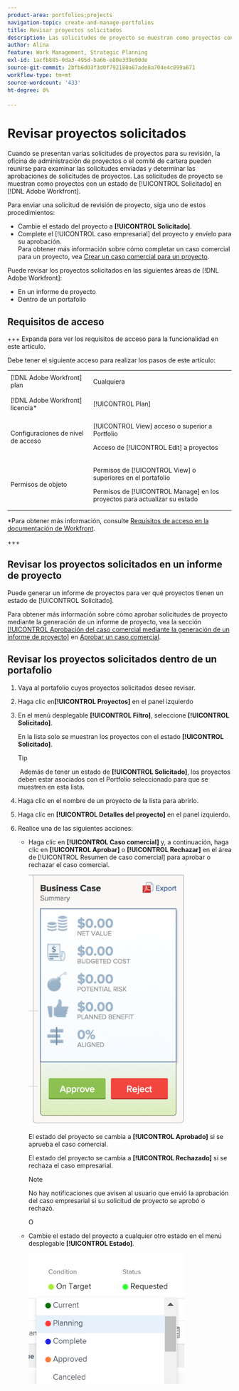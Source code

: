 ```yaml
---
product-area: portfolios;projects
navigation-topic: create-and-manage-portfolios
title: Revisar proyectos solicitados
description: Las solicitudes de proyecto se muestran como proyectos con un estado de [!UICONTROL Solicitado] en Adobe Workfront. Este artículo describe cómo revisar las solicitudes de proyectos.
author: Alina
feature: Work Management, Strategic Planning
exl-id: 1acfb885-0da3-495d-ba66-e80e339e90de
source-git-commit: 2bfb6d03f3d0f792180a67ade8a704e4c899a671
workflow-type: tm+mt
source-wordcount: '433'
ht-degree: 0%

---
```


# Revisar proyectos solicitados

Cuando se presentan varias solicitudes de proyectos para su revisión, la oficina de administración de proyectos o el comité de cartera pueden reunirse para examinar las solicitudes enviadas y determinar las aprobaciones de solicitudes de proyectos. Las solicitudes de proyecto se muestran como proyectos con un estado de [!UICONTROL Solicitado] en [!DNL Adobe Workfront].

Para enviar una solicitud de revisión de proyecto, siga uno de estos procedimientos:

* Cambie el estado del proyecto a **[!UICONTROL Solicitado]**.
* Complete el [!UICONTROL caso empresarial] del proyecto y envíelo para su aprobación.\
   Para obtener más información sobre cómo completar un caso comercial para un proyecto, vea [Crear un caso comercial para un proyecto](../../../manage-work/projects/define-a-business-case/create-business-case.md).

Puede revisar los proyectos solicitados en las siguientes áreas de [!DNL Adobe Workfront]:

* En un informe de proyecto
* Dentro de un portafolio

## Requisitos de acceso

+++ Expanda para ver los requisitos de acceso para la funcionalidad en este artículo.

Debe tener el siguiente acceso para realizar los pasos de este artículo:

<table style="table-layout:auto"> 
 <col> 
 <col> 
 <tbody> 
  <tr> 
   <td role="rowheader">[!DNL Adobe Workfront] plan</td> 
   <td><p>Cualquiera</p> </td> 
  </tr> 
  <tr> 
   <td role="rowheader">[!DNL Adobe Workfront] licencia*</td> 
   <td> <p>[!UICONTROL Plan] </p> </td> 
  </tr> 
  <tr> 
   <td role="rowheader">Configuraciones de nivel de acceso</td> 
   <td> <p>[!UICONTROL View] acceso o superior a Portfolio</p> <p>Acceso de [!UICONTROL Edit] a proyectos</p>  </td> 
  </tr> 
  <tr> 
   <td role="rowheader">Permisos de objeto</td> 
   <td> <p>Permisos de [!UICONTROL View] o superiores en el portafolio</p> <p>Permisos de [!UICONTROL Manage] en los proyectos para actualizar su estado</p>  </td> 
  </tr> 
 </tbody> 
</table>

*Para obtener más información, consulte [Requisitos de acceso en la documentación de Workfront](/help/quicksilver/administration-and-setup/add-users/access-levels-and-object-permissions/access-level-requirements-in-documentation.md).

+++

## Revisar los proyectos solicitados en un informe de proyecto

Puede generar un informe de proyectos para ver qué proyectos tienen un estado de [!UICONTROL Solicitado].

Para obtener más información sobre cómo aprobar solicitudes de proyecto mediante la generación de un informe de proyecto, vea la sección [[!UICONTROL Aprobación del caso comercial mediante la generación de un informe de proyecto]](../../../manage-work/projects/define-a-business-case/approve-business-case.md#build-a-report) en [Aprobar un caso comercial](../../../manage-work/projects/define-a-business-case/approve-business-case.md). 

## Revisar los proyectos solicitados dentro de un portafolio

1. Vaya al portafolio cuyos proyectos solicitados desee revisar.
1. Haga clic en&#x200B;**[!UICONTROL Proyectos]** en el panel izquierdo
1. En el menú desplegable **[!UICONTROL Filtro]**, seleccione **[!UICONTROL Solicitado]**.

   En la lista solo se muestran los proyectos con el estado **[!UICONTROL Solicitado]**.

   >[!TIP]
   >
   > Además de tener un estado de **[!UICONTROL Solicitado]**, los proyectos deben estar asociados con el Portfolio seleccionado para que se muestren en esta lista.

1. Haga clic en el nombre de un proyecto de la lista para abrirlo.
1. Haga clic en **[!UICONTROL Detalles del proyecto]** en el panel izquierdo.
1. Realice una de las siguientes acciones:

   * Haga clic en **[!UICONTROL Caso comercial]** y, a continuación, haga clic en **[!UICONTROL Aprobar]** o **[!UICONTROL Rechazar]** en el área de [!UICONTROL Resumen de caso comercial] para aprobar o rechazar el caso comercial.

     ![aprobar_o_rechazar_caso_negocio.png](assets/approve-or-reject-business-case-350x563.png)

     El estado del proyecto se cambia a **[!UICONTROL Aprobado]** si se aprueba el caso comercial.

     El estado del proyecto se cambia a **[!UICONTROL Rechazado]** si se rechaza el caso empresarial.

     >[!NOTE]
     >
     >No hay notificaciones que avisen al usuario que envió la aprobación del caso empresarial si su solicitud de proyecto se aprobó o rechazó. 

     O

   * Cambie el estado del proyecto a cualquier otro estado en el menú desplegable **[!UICONTROL Estado]**.

     ![](assets/project-status-change-from-drop-down-in-header-nwe-350x294.png)
 

 
